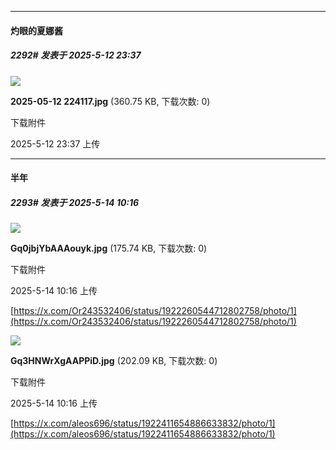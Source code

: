 ﻿
*****

####  灼眼的夏娜酱  
##### 2292#       发表于 2025-5-12 23:37

<img src="https://img.stage1st.com/forum/202505/12/233730i98e26pgzrmir2co.jpg" referrerpolicy="no-referrer">

<strong>2025-05-12 224117.jpg</strong> (360.75 KB, 下载次数: 0)

下载附件

2025-5-12 23:37 上传


*****

####  半年  
##### 2293#       发表于 2025-5-14 10:16

<img src="https://img.stage1st.com/forum/202505/14/101618r0q5hypzxohpph6j.jpg" referrerpolicy="no-referrer">

<strong>Gq0jbjYbAAAouyk.jpg</strong> (175.74 KB, 下载次数: 0)

下载附件

2025-5-14 10:16 上传

[https://x.com/Or243532406/status/1922260544712802758/photo/1](https://x.com/Or243532406/status/1922260544712802758/photo/1)

<img src="https://img.stage1st.com/forum/202505/14/101642m3k8ea8roa32o582.jpg" referrerpolicy="no-referrer">

<strong>Gq3HNWrXgAAPPiD.jpg</strong> (202.09 KB, 下载次数: 0)

下载附件

2025-5-14 10:16 上传

[https://x.com/aleos696/status/1922411654886633832/photo/1](https://x.com/aleos696/status/1922411654886633832/photo/1)

